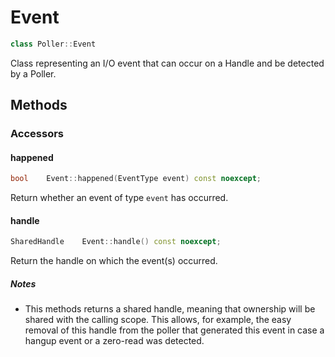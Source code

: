 # Event
```cpp
class Poller::Event
```
Class representing an I/O event that can occur on a Handle and be detected by a Poller.
## Methods
### Accessors
#### happened
```cpp
bool	Event::happened(EventType event) const noexcept;
```
Return whether an event of type `event` has occurred.
#### handle
```cpp
SharedHandle	Event::handle() const noexcept;
```
Return the handle on which the event(s) occurred.
##### Notes
- This methods returns a shared handle, meaning that ownership will be shared with the calling scope. This allows, for example, the easy removal of this handle from the poller that generated this event in case a hangup event or a zero-read was detected.